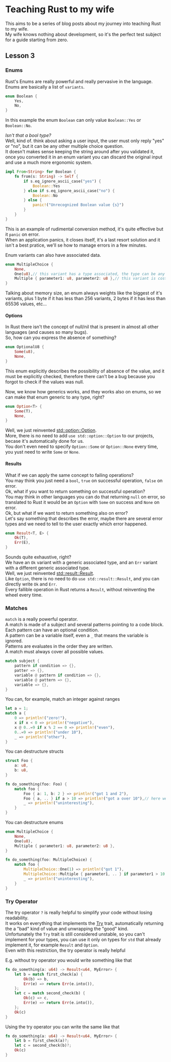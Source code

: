 # Teaching Rust to my wife

This aims to be a series of blog posts about my journey into teaching Rust to my wife.<br/>
My wife knows nothing about development, so it's the perfect test subject for a guide starting from zero.

## Lesson 3

### Enums

Rust's Enums are really powerful and really pervasive in the language.<br/>
Enums are basically a list of `variants`.

```rust
enum Boolean {
    Yes,
    No,
}
```

In this example the enum `Boolean` can only value `Boolean::Yes` or `Boolean::No`.

_Isn't that a bool type?_<br/>
Well, kind of. think about asking a user input, the user must only reply "yes" or "no", but it can be any other multiple choice question.<br/>
It doesn't makes sense keeping the string around after you validated it, once you converted it in an enum variant you can discard the original input and use a much more ergonomic system.

```rust
impl From<String> for Boolean {
    fn from(s: String) -> Self {
        if s.eq_ignore_ascii_case("yes") {
            Boolean::Yes
        } else if s.eq_ignore_ascii_case("no") {
            Boolean::No
        } else {
            panic!("Unrecognized Boolean value {s}")
        }
    }
}
```

This is an example of rudimental conversion method, it's quite effective but it `panic` on error.<br/>
When an application panics, it closes itself, it's a last resort solution and it isn't a best pratice, we'll se how to manage errors in a few minutes.

Enum variants can also have associated data.

```rust
enum MultipleChoice {
    None,
    One(u8),// this variant has a type associated, the type can be any type, even a tuple, a struct or another enum
    Multiple { parameter1: u8, parameter2: u8 },// this variant is costructed like a struct herself, with named fields
}
```

Talking about memory size, an enum always weights like the biggest of it's variants, plus 1 byte if it has less than 256 variants, 2 bytes if it has less than 65536 values, etc...

#### Options

In Rust there isn't the concept of null/nil that is present in almost all other languages (and causes so many bugs).<br/>
So, how can you express the absence of something?

```rust
enum OptionalU8 {
    Some(u8),
    None,
}
```

This enum explicitly describes the possibility of absence of the value, and it must be explicitly checked, therefore there can't be a bug because you forgot to check if the values was null.

Now, we know how generics works, and they works also on enums, so we can make that enum generic to any type, right?

```rust
enum Option<T> {
    Some(T),
    None,
}
```

Well, we just reinvented [std::option::Option](https://doc.rust-lang.org/std/option/enum.Option.html).<br/>
More, there is no need to add `use std::option::Option` to our projects, becase it's automatically done for us.<br/>
You don't even need to specify `Option::Some` or `Option::None` every time, you yust need to write `Some` or `None`.

#### Results

What if we can apply the same concept to failing operations?<br/>
You may think you just need a `bool`, `true` on successful operation, `false` on error.<br/>
Ok, what if you want to return something on successful operation?<br/>
You may think in other languages you can do that returning `null` on error, so translated to Rust it would be an `Option` with `Some` on success and `None` on error.<br/>
Ok, but what if we want to return something also on error?<br/>
Let's say something that describes the error, maybe there are several error types and we need to tell to the user exactly which error happened.

```rust
enum Result<T, E> {
    Ok(T),
    Err(E),
}
```

Sounds quite exhaustive, right?<br/>
We have an `Ok` variant with a generic associated type, and an `Err` variant with a different generic associated type.<br/>
Well, we just reinvented [std::result::Result](https://doc.rust-lang.org/std/result/enum.Result.html).<br/>
Like `Option`, there is no need to do `use std::result::Result`, and you can directly write `Ok` and `Err`.<br/>
Every fallible operation in Rust returns a `Result`, without reinventing the wheel every time.

### Matches

`match` is a really powerful operator.<br/>
A match is made of a subject and several patterns pointing to a code block.<br/>
Each pattern can have an optional condition.<br/>
A pattern can be a variable itself, even a `_` that means the variable is ignored.<br/>
Patterns are evaluates in the order they are written.<br/>
A match must always cover all possible values.
```rust
match subject {
    pattern if condition => {},
    patter => {},
    variable @ pattern if condition => {},
    variable @ pattern => {},
    variable => {},
}
```

You can, for example, match an integer against ranges
```rust
let a = 1;
match a {
    0 => println!("zero!"),
    x if x < 0 => println!("negative"),
    x @ 0..=9 if x % 2 == 0 => println!("even"),
    0..=9 => println!("under 10"),
    _ => println!("other"),
}
```

You can destructure structs
```rust
struct Foo {
    a: u8,
    b: u8,
}

fn do_something(foo: Foo) {
    match foo {
        Foo { a: 1, b: 2 } => println!("got 1 and 2"),
        Foo { a, .. } if a > 10 => println!("got a over 10"),// here we are ignoring b
        _ => println!("uninteresting"),
    }
}
```

You can destructure enums
```rust
enum MultipleChoice {
    None,
    One(u8),
    Multiple { parameter1: u8, parameter2: u8 },
}

fn do_something(foo: MultipleChoice) {
    match foo {
        MultipleChoice::One(1) => println!("got 1"),
        MultipleChoice::Multiple { parameter1, .. } if parameter1 > 10 => println!("got parameter1 over 10"),
        _ => println!("uninteresting"),
    }
}
```

### Try Operator

The try operator `?` is really helpful to simplify your code without losing readability.<br/>
It works on everything that implements the [Try](https://doc.rust-lang.org/std/ops/trait.Try.html) trait, automatically returning the a "bad" kind of value and unwrapping the "good" kind.<br/>
Unfortunately the `Try` trait is still considered unstable, so you can't implement for your types, you can use it only on types for `std` that already implement it, for example `Result` and `Option`.<br/>
Even with this restriction, the try operator is really helpful

E.g. without try operator you would write something like that
```rust
fn do_something(a: u64) -> Result<u64, MyError> {
    let b = match first_check(a) {
        Ok(b) => b,
        Err(e) => return Err(e.into()),
    };
    let c = match second_check(b) {
        Ok(c) => c,
        Err(e) => return Err(e.into()),
    };
    Ok(c)
}
```

Using the try operator you can write the same like that
```rust
fn do_something(a: u64) -> Result<u64, MyError> {
    let b = first_check(a)?;
    let c = second_check(b)?;
    Ok(c)
}
```
